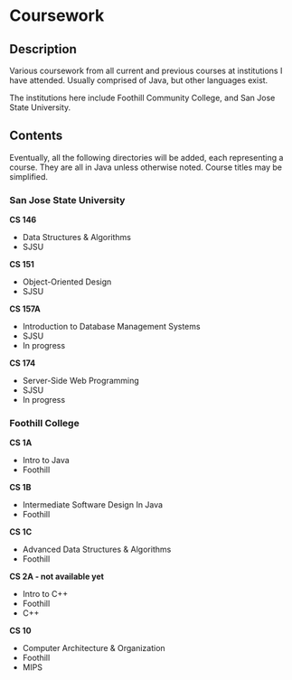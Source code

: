 Coursework
==========

## Description

Various coursework from all current and previous courses at institutions I have attended. Usually comprised of Java, but other languages exist.

The institutions here include Foothill Community College, and San Jose State University.

## Contents

Eventually, all the following directories will be added, each representing a course. They are all in Java unless otherwise noted. Course titles may be simplified.


### San Jose State University

**CS 146**
- Data Structures & Algorithms
- SJSU

**CS 151**
- Object-Oriented Design
- SJSU

**CS 157A**
- Introduction to Database Management Systems
- SJSU
- In progress

**CS 174**
- Server-Side Web Programming
- SJSU
- In progress

### Foothill College

**CS 1A**
- Intro to Java
- Foothill

**CS 1B**
- Intermediate Software Design In Java
- Foothill

**CS 1C**
- Advanced Data Structures & Algorithms
- Foothill

**CS 2A - not available yet**
- Intro to C++
- Foothill
- C++

**CS 10**
- Computer Architecture & Organization
- Foothill
- MIPS
